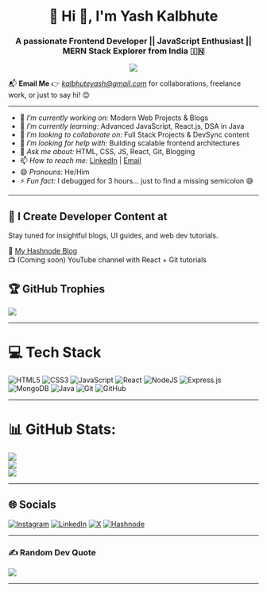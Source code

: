 <h1 align="center">💫 Hi 👋, I'm Yash Kalbhute</h1>
<h3 align="center">A passionate Frontend Developer || JavaScript Enthusiast || MERN Stack Explorer from India 🇮🇳</h3>

<p align="center">
<img src="https://xclcamps.com/wp-content/uploads/coding-difference-1.jpg">
  
</p>

📬 **Email Me** 👉 *kalbhuteyash@gmail.com* for collaborations, freelance work, or just to say hi! 😊

---

- 🔭 *I’m currently working on:* Modern Web Projects & Blogs  
- 🌱 *I’m currently learning:* Advanced JavaScript, React.js, DSA in Java  
- 👯 *I’m looking to collaborate on:* Full Stack Projects & DevSync content  
- 🤔 *I’m looking for help with:* Building scalable frontend architectures  
- 💬 *Ask me about:* HTML, CSS, JS, React, Git, Blogging  
- 📫 *How to reach me:* [LinkedIn](https://www.linkedin.com/in/yash-kalbhute) | [Email](mailto:kalbhuteyash@gmail.com)  
- 😄 *Pronouns:* He/Him  
- ⚡ *Fun fact:* I debugged for 3 hours... just to find a missing semicolon 😅  

---

## 🔗 I Create Developer Content at <DevSync>

Stay tuned for insightful blogs, UI guides, and web dev tutorials.

📘 [My Hashnode Blog](https://webdevyashblog.hashnode.dev/)  
📺 (Coming soon) YouTube channel with React + Git tutorials


## 🏆 GitHub Trophies

![](https://github-profile-trophy.vercel.app/?username=yash-G-K&theme=radical&no-frame=false&no-bg=false&margin-w=4)

---

# 💻 Tech Stack

![HTML5](https://img.shields.io/badge/html5-%23E34F26.svg?style=for-the-badge&logo=html5&logoColor=white)
![CSS3](https://img.shields.io/badge/css3-%231572B6.svg?style=for-the-badge&logo=css3&logoColor=white)
![JavaScript](https://img.shields.io/badge/javascript-%23323330.svg?style=for-the-badge&logo=javascript&logoColor=%23F7DF1E)
![React](https://img.shields.io/badge/react-%2320232a.svg?style=for-the-badge&logo=react&logoColor=%2361DAFB)
![NodeJS](https://img.shields.io/badge/node.js-6DA55F?style=for-the-badge&logo=node.js&logoColor=white)
![Express.js](https://img.shields.io/badge/express.js-%23404d59.svg?style=for-the-badge&logo=express&logoColor=%2361DAFB)
![MongoDB](https://img.shields.io/badge/mongodb-%2347A248.svg?style=for-the-badge&logo=mongodb&logoColor=white)
![Java](https://img.shields.io/badge/java-%23ED8B00.svg?style=for-the-badge&logo=java&logoColor=white)
![Git](https://img.shields.io/badge/git-%23F05033.svg?style=for-the-badge&logo=git&logoColor=white)
![GitHub](https://img.shields.io/badge/github-%23121011.svg?style=for-the-badge&logo=github&logoColor=white)

---

# 📊 GitHub Stats:

![](https://github-readme-stats.vercel.app/api/top-langs/?username=yash-G-K&theme=tokyonight&hide_border=false&include_all_commits=true&count_private=true&layout=compact)<br>
![](https://github-readme-stats.vercel.app/api?username=yash-G-K&theme=tokyonight&hide_border=false&include_all_commits=true&count_private=true)<br>
![](https://github-readme-streak-stats.herokuapp.com/?user=yash-G-K&theme=tokyonight&hide_border=false)

---

## 🌐 Socials

[![Instagram](https://img.shields.io/badge/Instagram-E4405F?style=for-the-badge&logo=instagram&logoColor=white)](https://www.instagram.com/yashkalbhute_)
[![LinkedIn](https://img.shields.io/badge/LinkedIn-%230077B5.svg?style=for-the-badge&logo=linkedin&logoColor=white)](https://www.linkedin.com/in/yash-kalbhute)
[![X](https://img.shields.io/badge/X-black.svg?style=for-the-badge&logo=X&logoColor=white)](https://x.com)
[![Hashnode](https://img.shields.io/badge/Hashnode-2962FF?style=for-the-badge&logo=hashnode&logoColor=white)](https://hashnode.com/@Yashkalbhute)

---

### ✍️ Random Dev Quote

![](https://quotes-github-readme.vercel.app/api?type=horizontal&theme=radical)

---

<!-- Designed with ❤️ by Yash Kalbhute using GPRM (https://gprm.itsvg.in) -->

